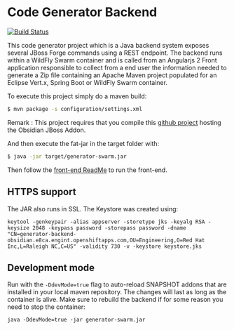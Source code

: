 # Code Generator Backend

[![Build Status](https://travis-ci.org/obsidian-toaster/generator-backend.svg?branch=master)](https://travis-ci.org/obsidian-toaster/generator-backend)

This code generator project which is a Java backend system exposes several JBoss Forge commands
using a REST endpoint. The backend runs within a WildFly Swarm container and is called from
an Angularjs 2 Front application responsible to collect from a end user the information needed to generate
a Zip file containing an Apache Maven project populated for an Eclipse Vert.x, Spring Boot or WildFly Swarm
container.

To execute this project simply do a maven build:

```bash
$ mvn package -s configuration/settings.xml
```

Remark : This project requires that you compile this [github project](http://github.com/obsidian-toaster/obsidian-addon) hosting the Obsidian JBoss Addon.

And then execute the fat-jar in the target folder with:

```bash
$ java -jar target/generator-swarm.jar
```

Then follow the [front-end ReadMe][1] to run the front-end.

[1]:https://github.com/obsidian-toaster/generator-frontend/blob/master/README.md

## HTTPS support

The JAR also runs in SSL. The Keystore was created using:
```
keytool -genkeypair -alias appserver -storetype jks -keyalg RSA -keysize 2048 -keypass password -storepass password -dname "CN=generator-backend-obsidian.e8ca.engint.openshiftapps.com,OU=Engineering,O=Red Hat Inc,L=Raleigh NC,C=US" -validity 730 -v -keystore keystore.jks
```

## Development mode

Run with the `-DdevMode=true` flag to auto-reload SNAPSHOT addons that are installed in your local maven repository. The changes will last as long as the container is alive.
Make sure to rebuild the backend if for some reason you need to stop the container:
```
java -DdevMode=true -jar generator-swarm.jar
```

